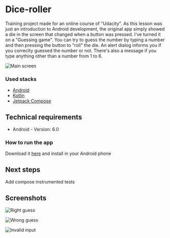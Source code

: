 # Dice-roller
Training project made for an online course of "Udacity". As this lesson was just an introduction to Android development, the original app simply showed a die in the screen that changed when a button was pressed. I've turned it on a "Guessing game". You can try to guess the number by typing a number and then pressing the button to "roll" the die. An alert dialog informs you if you correclty guessed the number or not. There's also a message if you type anything other than a number from 1 to 6.

![Main screen](https://github.com/dgomesdev/Dice-roller/assets/114317159/8bc7198b-834f-4f9b-8511-83088e5be21d)

### Used stacks

* [Android](https://developer.android.com/)
* [Kotlin](https://kotlinlang.org/)
* [Jetpack Compose](https://developer.android.com/jetpack/compose)

## Technical requirements

* Android - Version: 6.0

### How to run the app

Download it [here](https://github.com/dgomesdev/Dice-roller/releases/download/v1.0/DiceRoller.aab) and install in your Android phone

## Next steps

Add compose instrumented tests

## Screenshots

![Right guess](https://github.com/dgomesdev/Dice-roller/assets/114317159/7eac2085-b795-499d-8020-5cdc0b0927ca)

![Wrong guess](https://github.com/dgomesdev/Dice-roller/assets/114317159/9b44fbba-26f8-44e7-bc79-a7a3bd8d17c4)

![Invalid input](https://github.com/dgomesdev/Dice-roller/assets/114317159/c0838a67-924f-4c8a-9aa6-d91a442519cb)

